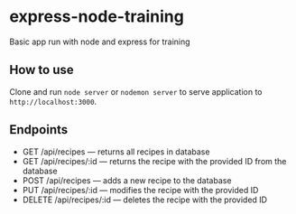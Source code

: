 # express-node-training
Basic app run with node and express for training

## How to use

Clone and run `node server` or `nodemon server` to serve application to `http://localhost:3000`.

## Endpoints

 - GET  /api/recipes  — returns all recipes in database
 - GET  /api/recipes/:id  — returns the recipe with the provided ID from the database
 - POST  /api/recipes  — adds a new recipe to the database
 - PUT  /api/recipes/:id  — modifies the recipe with the provided ID
 - DELETE  /api/recipes/:id  — deletes the recipe with the provided ID
